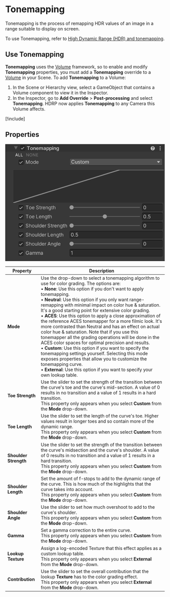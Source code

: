 # Tonemapping

Tonemapping is the process of remapping HDR values of an image in a range suitable to display on screen.

To use Tonemapping, refer to [High Dynamic Range (HDR) and tonemapping](HDR-Output.md).

## Use Tonemapping

**Tonemapping** uses the [Volume](understand-volumes.md) framework, so to enable and modify **Tonemapping** properties, you must add a **Tonemapping** override to a [Volume](understand-volumes.md) in your Scene. To add **Tonemapping** to a Volume:

1. In the Scene or Hierarchy view, select a GameObject that contains a Volume component to view it in the Inspector.
2. In the Inspector, go to **Add Override** > **Post-processing** and select **Tonemapping**. HDRP now applies **Tonemapping** to any Camera this Volume affects.

[!include[](snippets/volume-override-api.md)]

## Properties

![](Images/Post-processingTonemapping1.png)

| **Property**          | **Description**                                              |
| --------------------- | ------------------------------------------------------------ |
| **Mode**              | Use the drop-down to select a tonemapping algorithm to use for color grading. The options are:<br />&#8226; **None**: Use this option if you don't want to apply tonemapping.<br />&#8226; **Neutral**: Use this option if you only want range-remapping with minimal impact on color hue & saturation. It's a good starting point for extensive color grading.<br />&#8226; **ACES**: Use this option to apply a close approximation of the reference ACES tonemapper for a more filmic look. It's more contrasted than Neutral and has an effect on actual color hue & saturation. Note that if you use this tonemapper all the grading operations will be done in the ACES color spaces for optimal precision and results.<br />&#8226; **Custom**: Use this option if you want to specify the tonemapping settings yourself. Selecting this mode exposes properties that allow you to customize the tonemapping curve.<br />&#8226; **External**: Use this option if you want to specify your own lookup table. |
| **Toe Strength**      | Use the slider to set the strength of the transition between the curve's toe and the curve's mid-section. A value of 0 results in no transition and a value of 1 results in a hard transition.<br />This property only appears when you select **Custom** from the **Mode** drop-down. |
| **Toe Length**        | Use the slider to set the length of the curve's toe. Higher values result in longer toes and so contain more of the dynamic range.<br /> This property only appears when you select **Custom** from the **Mode** drop-down. |
| **Shoulder Strength** | Use the slider to set the strength of the transition between the curve's midsection and the curve's shoulder. A value of 0 results in no transition and a value of 1 results in a hard transition.<br />This property only appears when you select **Custom** from the **Mode** drop-down. |
| **Shoulder Length**   | Set the amount of f-stops to add to the dynamic range of the curve. This is how much of the highlights that the curve takes into account.<br />This property only appears when you select **Custom** from the **Mode** drop-down. |
| **Shoulder Angle**    | Use the slider to set how much overshoot to add to the curve's shoulder.<br />This property only appears when you select **Custom** from the **Mode** drop-down. |
| **Gamma**             | Set a gamma correction to the entire curve.<br />This property only appears when you select **Custom** from the **Mode** drop-down. |
| **Lookup Texture**    | Assign a log-encoded Texture that this effect applies as a custom lookup table.<br />This property only appears when you select **External** from the **Mode** drop-down. |
| **Contribution**      | Use the slider to set the overall contribution that the lookup **Texture** has to the color grading effect.<br />This property only appears when you select **External** from the **Mode** drop-down. |
